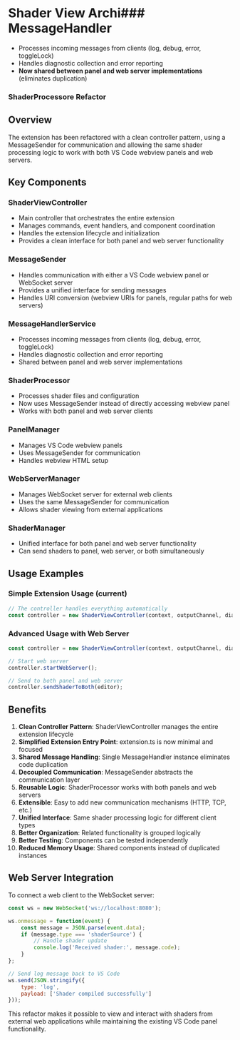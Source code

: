 # Shader View Archi### MessageHandler
- Processes incoming messages from clients (log, debug, error, toggleLock)
- Handles diagnostic collection and error reporting
- **Now shared between panel and web server implementations** (eliminates duplication)

### ShaderProcessore Refactor

## Overview

The extension has been refactored with a clean controller pattern, using a MessageSender for communication and allowing the same shader processing logic to work with both VS Code webview panels and web servers.

## Key Components

### ShaderViewController
- Main controller that orchestrates the entire extension
- Manages commands, event handlers, and component coordination
- Handles the extension lifecycle and initialization
- Provides a clean interface for both panel and web server functionality

### MessageSender
- Handles communication with either a VS Code webview panel or WebSocket server
- Provides a unified interface for sending messages
- Handles URI conversion (webview URIs for panels, regular paths for web servers)

### MessageHandlerService
- Processes incoming messages from clients (log, debug, error, toggleLock)
- Handles diagnostic collection and error reporting
- Shared between panel and web server implementations

### ShaderProcessor
- Processes shader files and configuration
- Now uses MessageSender instead of directly accessing webview panel
- Works with both panel and web server clients

### PanelManager
- Manages VS Code webview panels
- Uses MessageSender for communication
- Handles webview HTML setup

### WebServerManager
- Manages WebSocket server for external web clients
- Uses the same MessageSender for communication
- Allows shader viewing from external applications

### ShaderManager
- Unified interface for both panel and web server functionality
- Can send shaders to panel, web server, or both simultaneously

## Usage Examples

### Simple Extension Usage (current)
```typescript
// The controller handles everything automatically
const controller = new ShaderViewController(context, outputChannel, diagnosticCollection);
```

### Advanced Usage with Web Server
```typescript
const controller = new ShaderViewController(context, outputChannel, diagnosticCollection, 8080);

// Start web server
controller.startWebServer();

// Send to both panel and web server
controller.sendShaderToBoth(editor);
```

## Benefits

1. **Clean Controller Pattern**: ShaderViewController manages the entire extension lifecycle
2. **Simplified Extension Entry Point**: extension.ts is now minimal and focused
3. **Shared Message Handling**: Single MessageHandler instance eliminates code duplication
4. **Decoupled Communication**: MessageSender abstracts the communication layer
5. **Reusable Logic**: ShaderProcessor works with both panels and web servers
6. **Extensible**: Easy to add new communication mechanisms (HTTP, TCP, etc.)
7. **Unified Interface**: Same shader processing logic for different client types
8. **Better Organization**: Related functionality is grouped logically
9. **Better Testing**: Components can be tested independently
10. **Reduced Memory Usage**: Shared components instead of duplicated instances

## Web Server Integration

To connect a web client to the WebSocket server:

```javascript
const ws = new WebSocket('ws://localhost:8080');

ws.onmessage = function(event) {
    const message = JSON.parse(event.data);
    if (message.type === 'shaderSource') {
        // Handle shader update
        console.log('Received shader:', message.code);
    }
};

// Send log message back to VS Code
ws.send(JSON.stringify({
    type: 'log',
    payload: ['Shader compiled successfully']
}));
```

This refactor makes it possible to view and interact with shaders from external web applications while maintaining the existing VS Code panel functionality.
